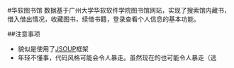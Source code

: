 #华软图书馆
数据基于广州大学华软软件学院图书馆网站，实现了搜索馆内藏书，借入借出情况，收藏图书，续借书籍，登录查看个人信息的基本功能。

##注意事项

* 貌似是使用了[JSOUP](https://github.com/jhy/jsoup)框架
* 年轻不懂事，代码风格可能会令人暴走。虽然现在的也可能令人暴走（逃
